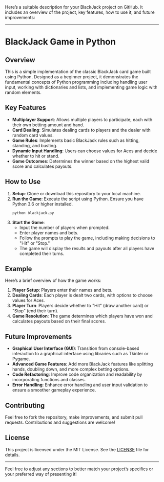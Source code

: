 Here’s a suitable description for your BlackJack project on GitHub. It includes an overview of the project, key features, how to use it, and future improvements:

---

# BlackJack Game in Python

## Overview

This is a simple implementation of the classic BlackJack card game built using Python. Designed as a beginner project, it demonstrates the fundamental concepts of Python programming including handling user input, working with dictionaries and lists, and implementing game logic with random elements.

## Key Features

- **Multiplayer Support**: Allows multiple players to participate, each with their own betting amount and hand.
- **Card Dealing**: Simulates dealing cards to players and the dealer with random card values.
- **Game Rules**: Implements basic BlackJack rules such as hitting, standing, and busting.
- **Dynamic Input Handling**: Users can choose values for Aces and decide whether to hit or stand.
- **Game Outcomes**: Determines the winner based on the highest valid score and calculates payouts.

## How to Use

1. **Setup**: Clone or download this repository to your local machine.
2. **Run the Game**: Execute the script using Python. Ensure you have Python 3.6 or higher installed.
   ```bash
   python blackjack.py
   ```
3. **Start the Game**:
   - Input the number of players when prompted.
   - Enter player names and bets.
   - Follow the prompts to play the game, including making decisions to "Hit" or "Stop."
   - The game will display the results and payouts after all players have completed their turns.

## Example

Here’s a brief overview of how the game works:

1. **Player Setup**: Players enter their names and bets.
2. **Dealing Cards**: Each player is dealt two cards, with options to choose values for Aces.
3. **Player Turn**: Players decide whether to "Hit" (draw another card) or "Stop" (end their turn).
4. **Game Resolution**: The game determines which players have won and calculates payouts based on their final scores.

## Future Improvements

- **Graphical User Interface (GUI)**: Transition from console-based interaction to a graphical interface using libraries such as Tkinter or Pygame.
- **Advanced Game Features**: Add more BlackJack features like splitting hands, doubling down, and more complex betting options.
- **Code Refactoring**: Improve code organization and readability by incorporating functions and classes.
- **Error Handling**: Enhance error handling and user input validation to ensure a smoother gameplay experience.

## Contributing

Feel free to fork the repository, make improvements, and submit pull requests. Contributions and suggestions are welcome!

## License

This project is licensed under the MIT License. See the [LICENSE](LICENSE) file for details.

---

Feel free to adjust any sections to better match your project’s specifics or your preferred way of presenting it!
